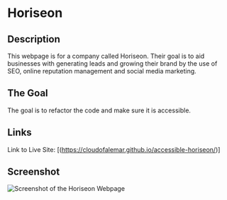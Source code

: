 # Horiseon

## Description
This webpage is for a company called Horiseon. Their goal is to
aid businesses with generating leads and growing their brand by
the use of SEO, online reputation management and social media
marketing.

## The Goal
The goal is to refactor the code and make sure it is accessible.

## Links
Link to Live Site: [(https://cloudofalemar.github.io/accessible-horiseon/)]

## Screenshot
![Screenshot of the Horiseon Webpage](./assets/images/screenshot-horiseon.png)